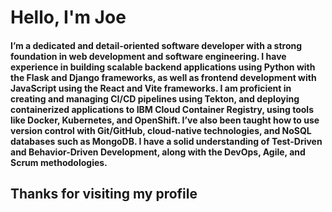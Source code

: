 # Hello, I'm Joe

#### I’m a dedicated and detail-oriented software developer with a strong foundation in web development and software engineering. I have experience in building scalable backend applications using Python with the Flask and Django frameworks, as well as frontend development with JavaScript using the React and Vite frameworks. I am proficient in creating and managing CI/CD pipelines using Tekton, and deploying containerized applications to IBM Cloud Container Registry, using tools like Docker, Kubernetes, and OpenShift. I’ve also been taught how to use version control with Git/GitHub, cloud-native technologies, and NoSQL databases such as MongoDB. I have a solid understanding of Test-Driven and Behavior-Driven Development, along with the DevOps, Agile, and Scrum methodologies. 

## Thanks for visiting my profile

<!---
JoeyScottSchronce/JoeyScottSchronce is a ✨ special ✨ repository because its `README.md` (this file) appears on your GitHub profile.
You can click the Preview link to take a look at your changes.
--->
